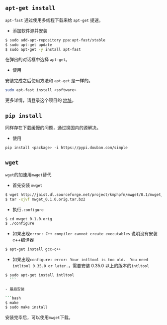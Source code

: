 ## `apt-get install` 
`apt-fast` 通过使用多线程下载来给 `apt-get` 提速。
  - 添加软件源并安装

  ```bash
  $ sudo add-apt-repository ppa:apt-fast/stable
  $ sudo apt-get update
  $ sudo apt-get -y install apt-fast
  ```
  在弹出的对话框中选择 `apt-get`。
  - 使用
  
  安装完成之后使用方法和 `apt-get` 是一样的。
  ```bash
  sudo apt-fast install <software>
  ```
更多详情，请登录这个项目的 [地址](https://github.com/ilikenwf/apt-fast)。

## `pip install` 
同样存在下载缓慢的问题，通过换国内的源解决。
  - 使用
  ```bash
  pip install <package> -i https://pypi.douban.com/simple
  ```
## `wget`
`wget`的加速用`mwget`替代
  - 首先安装 `mwget`
  ```bash
  $ wget http://jaist.dl.sourceforge.net/project/kmphpfm/mwget/0.1/mwget_0.1.0.orig.tar.bz2
  $ tar -xjvf mwget_0.1.0.orig.tar.bz2
  ```
  - 执行`.configure`
  ```bash
  $ cd mwget_0.1.0.orig
  $ ./configure
  ```
  - 如果出现`error: C++ compiler cannot create executables` 说明没有安装c++编译器
  ```bash
  $ apt-get install gcc-c++
  ```
  - 如果出现`configure: error: Your intltool is too old.  You need intltool 0.35.0 or later.`，需要安装 0.35.0 以上的版本的`intltool`
  ```bash
  $ sudo apt-get install intltool
    ```
    
- 最后安装

  ```bash
  $ make
  $ sudo make install
  ```
  安装完毕后，可以使用`mwget`下载。    
